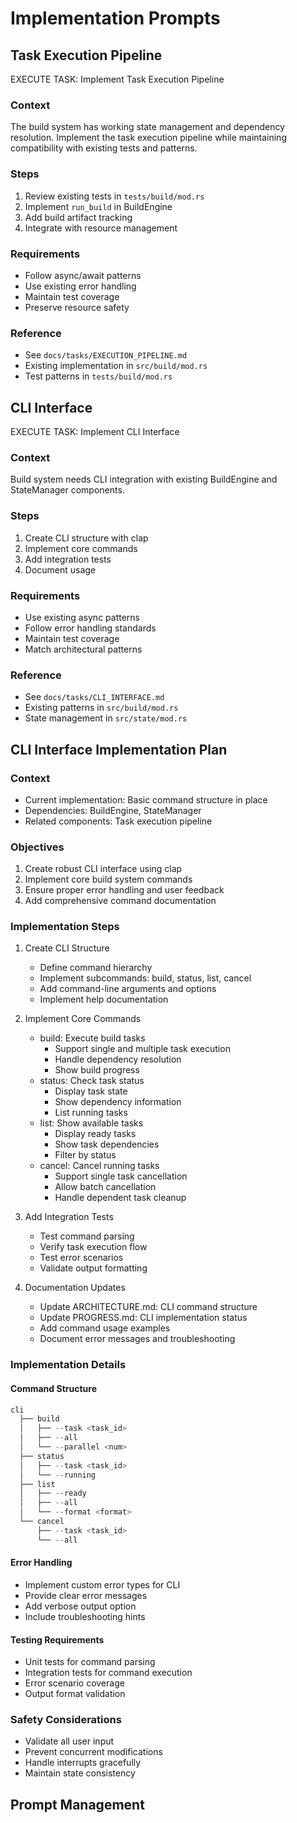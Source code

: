 # Implementation Prompts

## Task Execution Pipeline

EXECUTE TASK: Implement Task Execution Pipeline

### Context
The build system has working state management and dependency resolution. Implement the task execution pipeline while maintaining compatibility with existing tests and patterns.

### Steps
1. Review existing tests in `tests/build/mod.rs`
2. Implement `run_build` in BuildEngine
3. Add build artifact tracking
4. Integrate with resource management

### Requirements
- Follow async/await patterns
- Use existing error handling
- Maintain test coverage
- Preserve resource safety

### Reference
- See `docs/tasks/EXECUTION_PIPELINE.md`
- Existing implementation in `src/build/mod.rs`
- Test patterns in `tests/build/mod.rs`

## CLI Interface

EXECUTE TASK: Implement CLI Interface

### Context
Build system needs CLI integration with existing BuildEngine and StateManager components.

### Steps
1. Create CLI structure with clap
2. Implement core commands
3. Add integration tests
4. Document usage

### Requirements
- Use existing async patterns
- Follow error handling standards
- Maintain test coverage
- Match architectural patterns

### Reference
- See `docs/tasks/CLI_INTERFACE.md`
- Existing patterns in `src/build/mod.rs`
- State management in `src/state/mod.rs`

## CLI Interface Implementation Plan

### Context
- Current implementation: Basic command structure in place
- Dependencies: BuildEngine, StateManager
- Related components: Task execution pipeline

### Objectives
1. Create robust CLI interface using clap
2. Implement core build system commands
3. Ensure proper error handling and user feedback
4. Add comprehensive command documentation

### Implementation Steps

1. Create CLI Structure
   - Define command hierarchy
   - Implement subcommands: build, status, list, cancel
   - Add command-line arguments and options
   - Implement help documentation

2. Implement Core Commands
   - build: Execute build tasks
     - Support single and multiple task execution
     - Handle dependency resolution
     - Show build progress
   - status: Check task status
     - Display task state
     - Show dependency information
     - List running tasks
   - list: Show available tasks
     - Display ready tasks
     - Show task dependencies
     - Filter by status
   - cancel: Cancel running tasks
     - Support single task cancellation
     - Allow batch cancellation
     - Handle dependent task cleanup

3. Add Integration Tests
   - Test command parsing
   - Verify task execution flow
   - Test error scenarios
   - Validate output formatting

4. Documentation Updates
   - Update ARCHITECTURE.md: CLI command structure
   - Update PROGRESS.md: CLI implementation status
   - Add command usage examples
   - Document error messages and troubleshooting

### Implementation Details

#### Command Structure
```rust
cli
  ├── build
  │   ├── --task <task_id>
  │   ├── --all
  │   └── --parallel <num>
  ├── status
  │   ├── --task <task_id>
  │   └── --running
  ├── list
  │   ├── --ready
  │   ├── --all
  │   └── --format <format>
  └── cancel
      ├── --task <task_id>
      └── --all
```

#### Error Handling
- Implement custom error types for CLI
- Provide clear error messages
- Add verbose output option
- Include troubleshooting hints

#### Testing Requirements
- Unit tests for command parsing
- Integration tests for command execution
- Error scenario coverage
- Output format validation

### Safety Considerations
- Validate all user input
- Prevent concurrent modifications
- Handle interrupts gracefully
- Maintain state consistency

## Prompt Management
